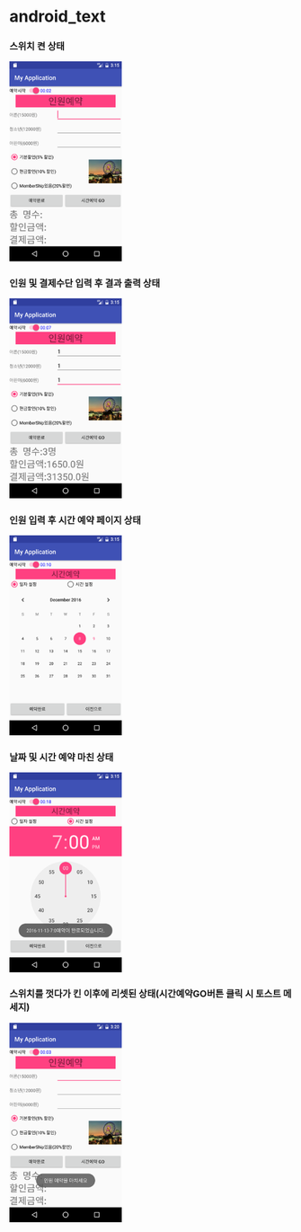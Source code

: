 # android_text

<h3>스위치 켠 상태</h3>
<img src='/app/pics/Screenshot_1481253312.png?raw=true' width='200px' />
<h3>인원 및 결제수단 입력 후 결과 출력 상태</h3>
<img src='/app/pics/Screenshot_1481253317.png?raw=true' width='200px' />
<h3>인원 입력 후 시간 예약 페이지 상태</h3>
<img src='/app/pics/Screenshot_1481253321.png?raw=true' width='200px' />
<h3>날짜 및 시간 예약 마친 상태</h3>
<img src='/app/pics/Screenshot_1481253329.png?raw=true' width='200px' />
<h3>스위치를 껏다가 킨 이후에 리셋된 상태(시간예약GO버튼 클릭 시 토스트 메세지)</h3>
<img src='/app/pics/Screenshot_1481253614.png?raw=true' width='200px' />
